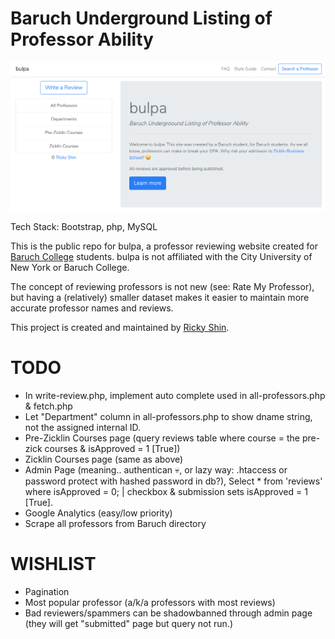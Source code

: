 # Baruch Underground Listing of Professor Ability

![home-page](/home.png?raw=true "bulpa Homepage")

Tech Stack: Bootstrap, php, MySQL

This is the public repo for bulpa, a professor reviewing website created for [Baruch College](http://baruch.cuny.edu) students. bulpa is not affiliated with the City University of New York or Baruch College.

The concept of reviewing professors is not new (see: Rate My Professor), but having a (relatively) smaller dataset makes it easier to maintain more accurate professor names and reviews.

This project is created and maintained by [Ricky Shin](https://www.rickyshin.com).

# TODO
* In write-review.php, implement auto complete used in all-professors.php & fetch.php
* Let "Department" column in all-professors.php to show dname string, not the assigned internal ID.
* Pre-Zicklin Courses page (query reviews table where course = the pre-zick courses & isApproved = 1 [True])
* Zicklin Courses page (same as above)
* Admin Page (meaning.. authentican 💀, or lazy way: .htaccess or password protect with hashed password in db?), Select * from 'reviews'  where isApproved = 0; | checkbox & submission sets isApproved = 1 [True]. 
* Google Analytics (easy/low priority)
* Scrape all professors from Baruch directory

# WISHLIST
* Pagination
* Most popular professor (a/k/a professors with most reviews)
* Bad reviewers/spammers can be shadowbanned through admin page (they will get "submitted" page but query not run.)
